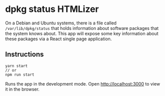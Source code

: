 # dpkg status HTMLizer

On a Debian and Ubuntu systems, there is a file called `/var/lib/dpkg/status` that holds information about software packages that the system knows about. This app will expose some key information about these packages via a React single page application.

## Instructions

```json5
yarn start
// or
npm run start
```

Runs the app in the development mode.
Open [http://localhost:3000](http://localhost:3000) to view it in the browser.
